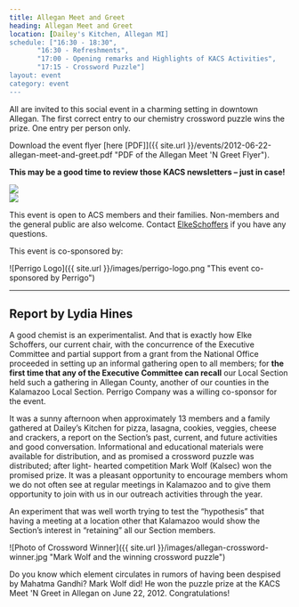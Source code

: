 ```yaml
---
title: Allegan Meet and Greet
heading: Allegan Meet and Greet
location: [Dailey's Kitchen, Allegan MI]
schedule: ["16:30 - 18:30",
	   "16:30 - Refreshments",
	   "17:00 - Opening remarks and Highlights of KACS Activities",
	   "17:15 - Crossword Puzzle"]
layout: event
category: event
---
```


All are invited to this social event in a charming setting in downtown
Allegan. The first correct entry to our chemistry crossword puzzle
wins the prize. One entry per person only.

Download the event flyer
[here [PDF]]({{ site.url }}/events/2012-06-22-allegan-meet-and-greet.pdf "PDF of the Allegan Meet 'N Greet Flyer").

**This may be a good time to review those KACS newsletters – just in
case!**

<div class="row">
  <div class="col-{{ site.device }}-6">
    <img src="{{ site.url }}/images/daileys-kitchen-photo.jpg"
	 class="img-responsive" />
  </div>
  <div class="col-{{ site.device }}-6">
    <img src="{{ site.url }}/images/daileys-kitchen-map.jpg"
	 class="img-responsive" />
  </div>
</div>

This event is open to ACS members and their families. Non-members and
the general public are also welcome. Contact
[ElkeSchoffers](mailto:elke.schoffers@wmich.edu "E-mail Elke Schoffers")
if you have any questions.

This event is co-sponsored by:

![Perrigo Logo]({{ site.url }}/images/perrigo-logo.png "This event co-sponsored by Perrigo")
<hr />

Report by Lydia Hines
---

A good chemist is an experimentalist. And that is exactly how Elke
Schoffers, our current chair, with the concurrence of the Executive
Committee and partial support from a grant from the National Office
proceeded in setting up an informal gathering open to all members; for
**the first time that any of the Executive Committee can recall** our
Local Section held such a gathering in Allegan County, another of our
counties in the Kalamazoo Local Section. Perrigo Company was a willing
co-sponsor for the event.

It was a sunny afternoon when approximately 13 members and a family
gathered at Dailey’s Kitchen for pizza, lasagna, cookies, veggies,
cheese and crackers, a report on the Section’s past, current, and
future activities and good conversation. Informational and educational
materials were available for distribution, and as promised a crossword
puzzle was distributed; after light- hearted competition Mark Wolf
(Kalsec) won the promised prize. It was a pleasant opportunity to
encourage members whom we do not often see at regular meetings in
Kalamazoo and to give them opportunity to join with us in our outreach
activities through the year.

An experiment that was well worth trying to test the “hypothesis” that
having a meeting at a location other that Kalamazoo would show the
Section’s interest in “retaining” all our Section members.

![Photo of Crossword Winner]({{ site.url }}/images/allegan-crossword-winner.jpg "Mark Wolf and the winning crossword puzzle")

Do you know which element circulates in rumors of having been despised
by Mahatma Gandhi?  Mark Wolf did! He won the puzzle prize at the KACS
Meet 'N Greet in Allegan on June 22, 2012. Congratulations!